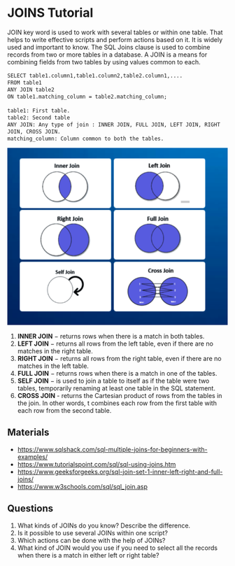 # JOINS Tutorial

JOIN key word is used to work with several tables or within one table. That helps to write effective scripts and perform
actions based on it.
It is widely used and important to know.
The SQL Joins clause is used to combine records from two or more tables in a database. A JOIN is a means for combining
fields from two tables by using values common to each.

```text
SELECT table1.column1,table1.column2,table2.column1,....
FROM table1 
ANY JOIN table2
ON table1.matching_column = table2.matching_column;

table1: First table.
table2: Second table
ANY JOIN: Any type of join : INNER JOIN, FULL JOIN, LEFT JOIN, RIGHT JOIN, CROSS JOIN.
matching_column: Column common to both the tables.
```

![Join types](img/JoinTypes.png)

1. **INNER JOIN** − returns rows when there is a match in both tables.
2. **LEFT JOIN** − returns all rows from the left table, even if there are no matches in the right table.
3. **RIGHT JOIN** − returns all rows from the right table, even if there are no matches in the left table.
4. **FULL JOIN** − returns rows when there is a match in one of the tables.
5. **SELF JOIN** − is used to join a table to itself as if the table were two tables, temporarily renaming at least one
   table in the SQL statement.
6. **CROSS JOIN** - returns the Cartesian product of rows from the tables in the join. In other words, t combines each
   row from the first table with each row from the second table.

## Materials

- https://www.sqlshack.com/sql-multiple-joins-for-beginners-with-examples/
- https://www.tutorialspoint.com/sql/sql-using-joins.htm
- https://www.geeksforgeeks.org/sql-join-set-1-inner-left-right-and-full-joins/
- https://www.w3schools.com/sql/sql_join.asp

## Questions

1. What kinds of JOINs do you know? Describe the difference.
2. Is it possible to use several JOINs within one script?
3. Which actions can be done with the help of JOINs?
4. What kind of JOIN would you use if you need to select all the records when there is a match in either left or right
   table?  
